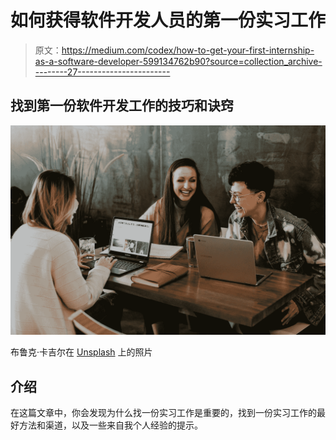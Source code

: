 # 如何获得软件开发人员的第一份实习工作

> 原文：<https://medium.com/codex/how-to-get-your-first-internship-as-a-software-developer-599134762b90?source=collection_archive---------27----------------------->

## 找到第一份软件开发工作的技巧和诀窍

![](img/c9190124861285496162b5b110c0ce3f.png)

布鲁克·卡吉尔在 [Unsplash](https://unsplash.com?utm_source=medium&utm_medium=referral) 上的照片

## 介绍

在这篇文章中，你会发现为什么找一份实习工作是重要的，找到一份实习工作的最好方法和渠道，以及一些来自我个人经验的提示。